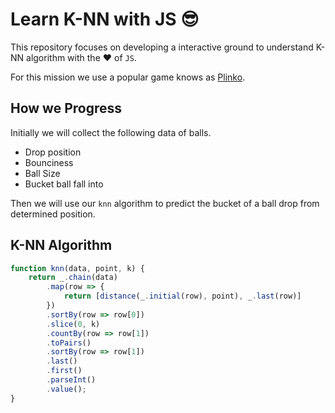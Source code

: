 # Learn K-NN with JS :sunglasses:

This repository focuses on developing a interactive ground to understand K-NN algorithm with the :heart: of `JS`.

For this mission we use a popular game knows as [Plinko](https://www.youtube.com/watch?v=me4SV_tuMSE).

## How we Progress

Initially we will collect the following data of balls.

* Drop position
* Bounciness
* Ball Size
* Bucket ball fall into

Then we will use our `knn` algorithm to predict the bucket of a ball drop from determined position.

## K-NN Algorithm

```js
function knn(data, point, k) {
    return _.chain(data)
        .map(row => {
            return [distance(_.initial(row), point), _.last(row)]
        })
        .sortBy(row => row[0])
        .slice(0, k)
        .countBy(row => row[1])
        .toPairs()
        .sortBy(row => row[1])
        .last()
        .first()
        .parseInt()
        .value();
}
```